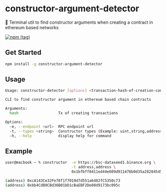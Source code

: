# constructor-argument-detector
🚀 Terminal util to find constructor arguments when creating a contract in ethereum based networks

[![npm (tag)](https://img.shields.io/npm/v/constructor-argument-detector)](https://www.npmjs.com/package/constructor-argument-detector)


## Get Started
```bash
npm install -g constructor-argument-detector
```


## Usage
```bash
Usage: constructor-detector [options] <transaction-hash-of-creation-contract>

CLI to find constructor argument in ethereum based chain contracts

Arguments:
  hash                  Tx of creating transactions

Options:
  -e, --endpoint <url>  RPC endpoint url
  -t, --types <string>  Constructor types (Example: uint,string,address)
  -h, --help            display help for command
```


## Example
```bash
user@macbook ~ % constructor  -e https://bsc-dataseed1.binance.org \
                              -t address,address \
                              0x1bfbff8411ed44e609d911476b0d35a28284545b690902806ea0a7ff0453e931

(address) 0xcA143Ce32Fe78f1f7019d7d551a6402fC5350c73
(address) 0xbb4CdB9CBd36B01bD1cBaEBF2De08d9173bc095c
```
